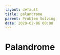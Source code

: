 ```yaml
---
layout: default
title: palandrome
parent: Problem Solving
date: 2020-02-06 00:00
---
```


# Palandrome